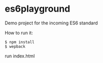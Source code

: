 # es6playground

Demo project for the incoming ES6 standard

How to run it:

```
$ npm install
$ wepback
```
run index.html
